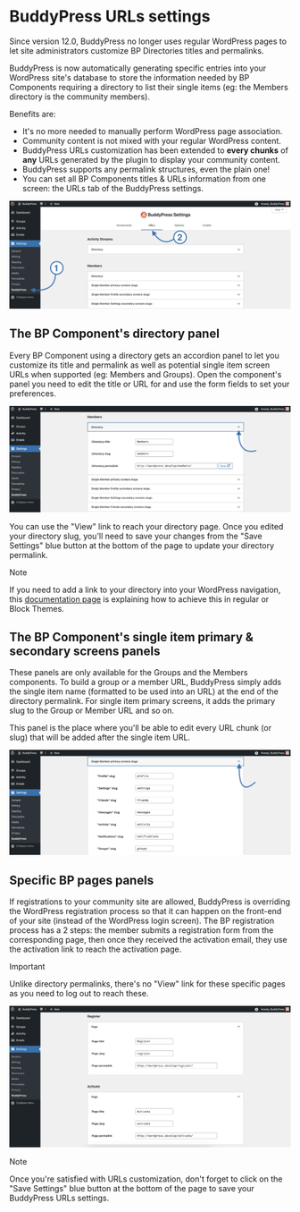 # BuddyPress URLs settings

Since version 12.0, BuddyPress no longer uses regular WordPress pages to let site administrators customize BP Directories titles and permalinks.

BuddyPress is now automatically generating specific entries into your WordPress site's database to store the information needed by BP Components requiring a directory to list their single items (eg: the Members directory is the community members).

Benefits are:

- It's no more needed to manually perform WordPress page association.
- Community content is not mixed with your regular WordPress content.
- BuddyPress URLs customization has been extended to **every chunks** of **any** URLs generated by the plugin to display your community content.
- BuddyPress supports any permalink structures, even the plain one!
- You can set all BP Components titles & URLs information from one screen: the URLs tab of the BuddyPress settings.

![BP URLs tab screenshot](../../assets/bp-admin-settings-urls-screen-001.png)

## The BP Component's directory panel

Every BP Component using a directory gets an accordion panel to let you customize its title and permalink as well as potential single item screen URLs when supported (eg: Members and Groups). Open the component's panel you need to edit the title or URL for and use the form fields to set your preferences.

![BP URLs directory panel screenshot](../../assets/bp-admin-settings-urls-screen-002.png)

You can use the "View" link to reach your directory page. Once you edited your directory slug, you'll need to save your changes from the "Save Settings" blue button at the bottom of the page to update your directory permalink.

> [!NOTE]
> If you need to add a link to your directory into your WordPress navigation, this [documentation page](./../navigations/README.md) is explaining how to achieve this in regular or Block Themes.

## The BP Component's single item primary & secondary screens panels

These panels are only available for the Groups and the Members components. To build a group or a member URL, BuddyPress simply adds the single item name (formatted to be used into an URL) at the end of the directory permalink. For single item primary screens, it adds the primary slug to the Group or Member URL and so on.

This panel is the place where you'll be able to edit every URL chunk (or slug) that will be added after the single item URL.

![BP URLs primary/secondary screens panel screenshot](../../assets/bp-admin-settings-urls-screen-003.png)

## Specific BP pages panels

If registrations to your community site are allowed, BuddyPress is overriding the WordPress registration process so that it can happen on the front-end of your site (instead of the WordPress login screen). The BP registration process has a 2 steps: the member submits a registration form from the corresponding page, then once they received the activation email, they use the activation link to reach the activation page.

> [!IMPORTANT]
> Unlike directory permalinks, there's no "View" link for these specific pages as you need to log out to reach these.

![BP URLs register/activate panels screenshot](../../assets/bp-admin-settings-urls-screen-004.png)

> [!NOTE]
> Once you're satisfied with URLs customization, don't forget to click on the "Save Settings" blue button at the bottom of the page to save your BuddyPress URLs settings.

